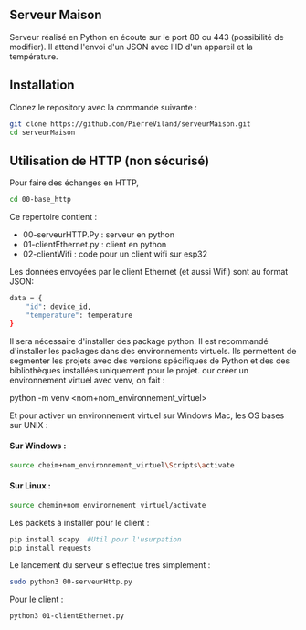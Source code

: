 ## Serveur Maison

Serveur réalisé en Python en écoute sur le port 80 ou 443 (possibilité de modifier). Il attend l'envoi d'un JSON avec l'ID d'un appareil et la température.

## Installation

Clonez le repository avec la commande suivante :

```bash
git clone https://github.com/PierreViland/serveurMaison.git
cd serveurMaison
```

## Utilisation de HTTP (non sécurisé)

Pour faire des échanges en HTTP, 
```bash
cd 00-base_http
```

Ce repertoire contient : 
+ 00-serveurHTTP.Py : serveur en python 
+ 01-clientEthernet.py : client en python
+ 02-clientWifi : code pour un client wifi sur esp32


Les données envoyées par le client Ethernet (et aussi Wifi) sont au format JSON: 
```bash
data = {
    "id": device_id,
    "temperature": temperature
}
```

Il sera nécessaire d'installer des package python. Il est recommandé d'installer les packages dans des environnements virtuels. Ils permettent de segmenter les projets avec des versions spécifiques de Python et des des bibliothèques installées uniquement pour le projet.
our créer un environnement virtuel avec venv, on fait :

python -m venv <nom+nom_environnement_virtuel>

Et pour activer un environnement virtuel sur Windows Mac, les OS bases sur UNIX :

#### Sur Windows :
```bash
source cheim+nom_environnement_virtuel\Scripts\activate
```
#### Sur Linux :
```bash
source chemin+nom_environnement_virtuel/activate
```
Les packets à installer pour le client : 
```bash
pip install scapy  #Util pour l'usurpation
pip install requests
```

Le lancement du serveur s'effectue très simplement : 
```bash
sudo python3 00-serveurHttp.py 
```

Pour le client : 
```bash
python3 01-clientEthernet.py 
```


